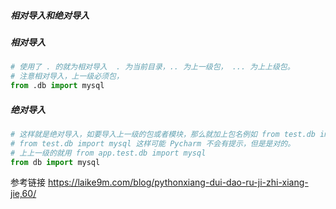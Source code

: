 ##### 相对导入和绝对导入

##### 相对导入

```python
# 使用了 . 的就为相对导入  . 为当前目录，.. 为上一级包， ... 为上上级包。
# 注意相对导入，上一级必须包，
from .db import mysql
```

##### 绝对导入

```python
# 这样就是绝对导入，如要导入上一级的包或者模块，那么就加上包名例如 from test.db import mysql
# from test.db import mysql 这样可能 Pycharm 不会有提示，但是是对的。
# 上上一级的就用 from app.test.db import mysql
from db import mysql 
```

参考链接 https://laike9m.com/blog/pythonxiang-dui-dao-ru-ji-zhi-xiang-jie,60/